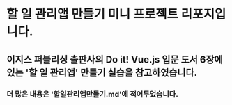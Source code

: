 # 할 일 관리앱 만들기 미니 프로젝트 리포지입니다.

## 이지스 퍼블리싱 출판사의 Do it! Vue.js 입문 도서 6장에 있는 '할 일 관리앱' 만들기 실습을 참고하였습니다.

### 더 많은 내용은 '할일관리앱만들기.md'에 적어두었습니다.
